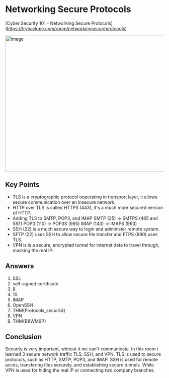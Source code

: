 # Networking Secure Protocols
[Cyber Security 101 - Networking Secure Protocols]
(https://tryhackme.com/room/networkingsecureprotocols)

<img width="663" height="432" alt="image" src="https://github.com/user-attachments/assets/19d75b5d-9345-405c-a5a7-ecfb0c4aab53" />


## Key Points
- TLS is a cryptographic protocol ooperating in transport layer, it allows secure communication over an insecure network.
- HTTP over TLS is called HTTPS (443), it's a much more secured version of HTTP.
- Adding TLS to SMTP, POP3, and IMAP
  SMTP (25) -> SMTPS (465 and 587)
  POP3 (110) -> POP3S (995)
  IMAP (143) -> IMAPS (993)
- SSH (22) is a much secure way to login and administer remote system.
- SFTP (22) uses SSH to allow secure file transfer and FTPS (990) uses TLS.
- VPN is is a secure, encrypted tunnel for internet data to travel through, masking the real IP.

## Answers
1. SSL
2. self-signed certificate
3. 8
4. 10
5. IMAP
6. OpenSSH
7. THM{Protocols_secur3d}
8. VPN
9. THM{B8WM6P}

## Conclusion 
Security is very important, whitout it we can't communicate. In this room i learned 3 secure network traffic TLS, SSH, and VPN. TLS is used to secure protocols, such as HTTP, SMTP, POP3, and IMAP. SSH is used for remote acces, transfering files securely, and establishing secure tunnels. While VPN is used for hiding the real IP or connecting two company branches.
